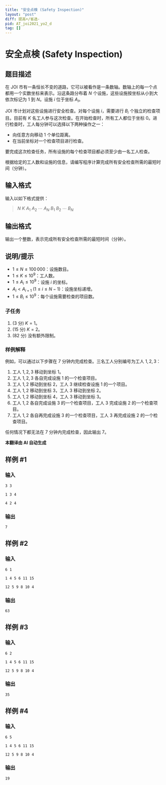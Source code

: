```yaml
---
title: "安全点検 (Safety Inspection)"
layout: "post"
diff: 提高+/省选-
pid: AT_joi2021_yo2_d
tag: []
---
```


# 安全点検 (Safety Inspection)

## 题目描述

在 JOI 市有一条恒长不变的道路，它可以被看作是一条数轴。数轴上的每一个点都用一个实数坐标来表示。沿这条路分布着 $N$ 个设施，这些设施按坐标从小到大依次标记为 $1$ 到 $N$。设施 $i$ 位于坐标 $A_i$。

JOI 市计划对这些设施进行安全检查。对每个设施 $i$，需要进行 $B_i$ 个独立的检查项目。目前有 $K$ 名工人参与这次检查。在开始检查时，所有工人都位于坐标 $0$。进行检查时，工人每分钟可以选择以下两种操作之一：

- 向任意方向移动 $1$ 个单位距离。
- 在当前坐标对一个检查项目进行检查。

要完成这次检查任务，所有设施的每个检查项目都必须至少由一名工人检查。

根据给定的工人数和设施的信息，请编写程序计算完成所有安全检查所需的最短时间（分钟）。

## 输入格式

输入以如下格式提供：
> $N$ $K$ $A_1$ $A_2$ $\cdots$ $A_N$ $B_1$ $B_2$ $\cdots$ $B_N$

## 输出格式

输出一个整数，表示完成所有安全检查所需的最短时间（分钟）。

## 说明/提示

- $1 \leq N \leq 100\,000$：设施数目。
- $1 \leq K \leq 10^{9}$：工人数。
- $1 \leq A_i \leq 10^{9}$：设施 $i$ 的坐标。
- $A_i < A_{i+1}$ ($1 \leq i \leq N-1$)：设施坐标递增。
- $1 \leq B_i \leq 10^{9}$：每个设施需要检查的项目数。

### 子任务
1. ($3$ 分) $K = 1$。
2. ($15$ 分) $K = 2$。
3. ($82$ 分) 没有额外限制。

### 样例解释

例如，可以通过以下步骤在 $7$ 分钟内完成检查。三名工人分别编号为工人 $1, 2, 3$：
1. 工人 $1, 2, 3$ 移动到坐标 $1$。
2. 工人 $1, 2, 3$ 各自完成设施 $1$ 的一个检查项目。
3. 工人 $1, 2$ 移动到坐标 $2$，工人 $3$ 继续检查设施 $1$ 的一个项目。
4. 工人 $1, 2$ 移动到坐标 $3$，工人 $3$ 移动到坐标 $2$。
5. 工人 $1, 2$ 移动到坐标 $4$，工人 $3$ 移动到坐标 $3$。
6. 工人 $1, 2$ 各自完成设施 $3$ 的一个检查项目，工人 $3$ 完成设施 $2$ 的一个检查项目。
7. 工人 $1, 2$ 各自再完成设施 $3$ 的一个检查项目，工人 $3$ 再完成设施 $2$ 的一个检查项目。

任何情况下都无法在 $7$ 分钟内完成检查，因此输出 $7$。

 **本翻译由 AI 自动生成**

## 样例 #1

### 输入

```
3 3
1 3 4
4 2 4
```

### 输出

```
7
```

## 样例 #2

### 输入

```
6 1
1 4 5 6 11 15
12 5 9 8 10 4
```

### 输出

```
63
```

## 样例 #3

### 输入

```
6 2
1 4 5 6 11 15
12 5 9 8 10 4
```

### 输出

```
35
```

## 样例 #4

### 输入

```
6 5
1 4 5 6 11 15
12 5 9 8 10 4
```

### 输出

```
19
```

